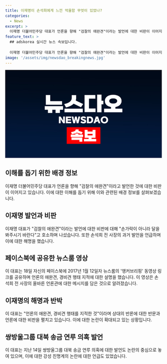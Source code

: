```yaml
---
title: 이재명이 손석희에게 느낀 억울함 무엇이 있었나?
categories:
  - News
excerpt: >
  이재명 더불어민주당 대표가 언론을 향해 "검찰의 애완견"이라는 발언에 대한 비판이 이어지자, 그는 손석희 전 사장의 과거 발언을 소환하며 "언론의 실재하는 애완견, 경비견 행태를 지적한 것"이라고 밝혔다. 이에 대해 이재명 대표는 "랩독이나 애완견은 손석희나 보수언론은 말할 수 있어도 이재명은 안 된다거나, 영어로 하는 랩독 표현은 돼도 한글로 하는 애완견 표현은 안된다는 것은 설마 아닐 것"이라며 이를 해명했다. 또한, 언론의 애완견 행태를 지적하며 논란을 확대시킨 사람들에 대한 비판도 이어졌다.
feature_text: >
  ## adskorea 실시간 뉴스 속보입니다.

  이재명 더불어민주당 대표가 언론을 향해 "검찰의 애완견"이라는 발언에 대한 비판이 이어지자, 그는 손석희 전 사장의 과거 발언을 소환하며 "언론의 실재하는 애완견, 경비견 행태를 지적한 것"이라고 밝혔다. 이에 대해 이재명 대표는 "랩독이나 애완견은 손석희나 보수언론은 말할 수 있어도 이재명은 안 된다거나, 영어로 하는 랩독 표현은 돼도 한글로 하는 애완견 표현은 안된다는 것은 설마 아닐 것"이라며 이를 해명했다. 또한, 언론의 애완견 행태를 지적하며 논란을 확대시킨 사람들에 대한 비판도 이어졌다.
image: '/assets/img/newsdao_breakingnews.jpg'
---
```


<p><img src="/assets/img/newsdao_breakingnews.jpg" alt="adskorea 속보" /></p>

<h2 data-ke-size="size26">이해를 돕기 위한 배경 정보</h2>

<p data-ke-size="size16">이재명 더불어민주당 대표가 언론을 향해 "검찰의 애완견"이라고 발언한 것에 대한 비판이 이어지고 있습니다. 이에 대한 이해를 돕기 위해 이와 관련된 배경 정보를 살펴보겠습니다.</p>

<h2 data-ke-size="size26">이재명 발언과 비판</h2>

<p data-ke-size="size16">이재명 대표가 "검찰의 애완견"이라는 발언에 대한 비판에 대해 "손가락이 아니라 달을 봐주시기 바란다"고 호소하며 나섰습니다. 또한 손석희 전 사장의 과거 발언을 언급하며 이에 대한 해명을 했습니다.</p>

<h2 data-ke-size="size26">페이스북에 공유한 뉴스룸 영상</h2>

<p data-ke-size="size16">이 대표는 18일 자신의 페이스북에 2017년 1월 12일자 뉴스룸의 '앵커브리핑' 동영상 링크를 공유하며 언론의 애완견, 경비견 행태 지적에 대한 설명을 했습니다. 이 영상은 손석희 전 사장의 올바른 언론관에 대한 메시지를 담은 것으로 알려졌습니다.</p>

<h2 data-ke-size="size26">이재명의 해명과 반박</h2>

<p data-ke-size="size16">이 대표는 "언론의 애완견, 경비견 행태를 지적한 것"이라며 상대의 반론에 대한 반문과 언론에 대한 비판을 펼치고 있습니다. 이에 대한 논란이 확대되고 있는 상황입니다.</p>

<h2 data-ke-size="size26">쌍방울그룹 대북 송금 연루 의혹 발언</h2>

<p data-ke-size="size16">이 대표는 지난 14일 쌍방울그룹 대북 송금 연루 의혹에 대한 발언도 논란의 중심으로 놓여 있으며, 이에 대한 강성 친명계의 논란에 대한 언급도 있었습니다.</p>

